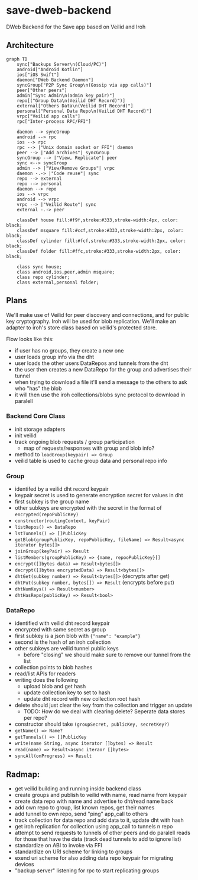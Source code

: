 # save-dweb-backend
DWeb Backend for the Save app based on Veilid and Iroh

## Architecture

```mermaid
graph TD
    sync["Backups Server\n(Cloud/PC)"]
    android["Android Kotlin"]
    ios["iOS Swift"]
    daemon["DWeb Backend Daemon"]
    syncGroup["P2P Sync Group\n(Gossip via app calls)"]
    peer["Other peers"]
    admin["Sync Admin\n(admin key pair)"]
    repo[("Group Data\n(Veilid DHT Record)")]
    external["Others Data\n(Veilid DHT Record)"]
    personal["Personal Data Repo\n(Veilid DHT Record)"]
    vrpc["Veilid app calls"]
    rpc["Inter-process RPC/FFI"]

    daemon --> syncGroup
    android --> rpc
    ios --> rpc
    rpc --> |"Unix domain socket or FFI"| daemon
    peer --> |"Add archives"| syncGroup
    syncGroup --> |"View, Replicate"| peer
    sync <--> syncGroup
    admin --> |"View/Remove Groups"| vrpc
    daemon -.-> |"Code reuse"| sync
    repo --> external
    repo --> personal
    daemon --> repo
    ios --> vrpc
    android --> vrpc
    vrpc --> |"Veilid Route"| sync
    external -.-> peer

    classDef house fill:#f9f,stroke:#333,stroke-width:4px, color: black;
    classDef msquare fill:#ccf,stroke:#333,stroke-width:2px, color: black;
    classDef cylinder fill:#fcf,stroke:#333,stroke-width:2px, color: black;
    classDef folder fill:#ffc,stroke:#333,stroke-width:2px, color: black;

    class sync house;
    class android,ios,peer,admin msquare;
    class repo cylinder;
    class external,personal folder;
```

## Plans

We'll make use of Veilid for peer discovery and connections, and for public key cryptography. Iroh will be used for blob replication. We'll make an adapter to iroh's store class based on veilid's protected store.

Flow looks like this:
- if user has no groups, they create a new one
- user loads group info via the dht
- user loads the other users DataRepos and tunnels from the dht
- the user then creates a new DataRepo for the group and advertises their tunnel
- when trying to download a file it'll send a message to the others to ask who "has" the blob
- it will then use the iroh collections/blobs sync protocol to download in paralell

### Backend Core Class

- init storage adapters
- init veilid
- track ongoing blob requests / group participation
    - map of requests/responses with group and blob info?
- method to `loadGroup(keypair) => Group`
- veilid table is used to cache group data and personal repo info

### Group

- identifed by a veilid dht record keypair
- keypair secret is used to generate encryption secret for values in dht
- first subkey is the group name
- other subkeys are encrypted with the secret in the format of `encrypted(repoPublicKey)`
- `constructor(routingContext, keyPair)`
- `listRepos() => DataRepo`
- `lstTunnels() => []PublicKey`
- `getBlob(groupPublicKey, repoPublicKey, fileName) => Result<async iterator bytes[]>`
- `joinGroup(keyPair) => Result`
- `listMembers(groupPublicKey) => {name, repooPublicKey}[]`
- `encrypt([]bytes data) => Result<bytes[]>`
- `decrypt([]bytes encryptedData) => Result<bytes[]>`
- `dhtGet(subkey number) => Result<bytes[]>` (decrypts after get)
- `dhtPut(subkey number, bytes[]) => Result` (encrypts before put)
- `dhtNumKeys() => Result<number>`
- `dhtHasRepo(publicKey) => Result<bool>`

### DataRepo

- identified with veilid dht record keypair
- encrypted with same secret as group
- first subkey is a json blob with `{"name": "example"}`
- second is the hash of an iroh collection
- other subkeys are veilid tunnel public keys
    - before "closing" we should make sure to remove our tunnel from the list
- collection points to blob hashes
- read/list APIs for readers
- writing does the following
    - upload blob and get hash
    - update collection key to set to hash
    - update dht record with new collection root hash
- delete should just clear the key from the collection and trigger an update
    - TODO: How do we deal with clearing delete? Seperate data stores per repo?
- constructor should take `(groupSecret, publicKey, secretKey?)`
- `getName() => Name?`
- `getTunnels() => []PublicKey`
- `write(name String, async iterator []bytes) => Result`
- `read(name) => Result<async iteraor []bytes>`
- `syncAll(onProgress) => Result`

## Radmap:

- get veilid building and running inside backend class
- create groups and publish to veilid with name, read name from keypair
- create data repo with name and advertise to dht/read name back
- add own repo to group, list known repos, get their names
- add tunnel to own repo, send "ping" app_call to others
- track collection for data repo and add data to it, update dht with hash
- get iroh replication for collection using app_call to tunnels n repo
- attempt to send requests to tunnels of other peers and do paralell reads for those that have the data (track dead tunnels to add to ignore list)
- standardize on ABI to invoke via FFI
- standardize on URI scheme for linking to groups
- exend uri scheme for also adding data repo keypair for migrating devices
- "backup server" listening for rpc to start replicating groups

